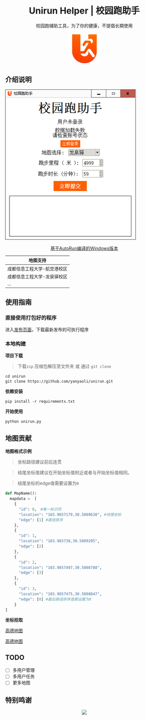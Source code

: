 <h1 align='center'>
  Unirun Helper | 校园跑助手
</h1>

<p align='center'>
 校园跑辅助工具，为了你的健康，不提倡长期使用
</p>

<div align='center'>
  <img src="./files/logo.png" width=100px height=100px>
</div>

## 介绍说明

![intro](./files/intro.jpg)

<div align='center'>
    <a href="https://github.com/msojocs/AutoRun">基于AutoRun编译的Windows版本</a>
</div>

| 地图支持                    |
| --------------------------- |
| 成都信息工程大学-航空港校区 |
| 成都信息工程大学-龙泉驿校区 |
| ...                         |

## 使用指南

### 直接使用打包好的程序

进入[发布页面](https://github.com/yanyaoli/unirun/releases/)，下载最新发布的可执行程序


### 本地构建

**项目下载**

> 下载`zip` 压缩包解压至文件夹 或 通过 `git clone`

```shell
cd unirun
git clone https://github.com/yanyaoli/unirun.git
```

**依赖安装**

```shell
pip install -r requirements.txt
```

**开始使用**

```shell
python unirun.py
```

## 地图贡献

**地图格式示例**

> 坐标路径建议前后连贯

> 结尾坐标值建议在开始坐标值附近或者与开始坐标值相同。

> 结尾坐标的edge值需要设置为```0```

```python
def MapName():
  mapdata =  [
    {
      "id": 0,　#唯一标识符
      "location": "103.9857179,30.5809638", #地理坐标
      "edge": [1] #路径排序
    },
    {
      "id": 1,
      "location": "103.985738,30.5809205",
      "edge": [2]
    },
    {
      "id": 2,
      "location": "103.9857497,30.5808788",
      "edge": [3]
    },
    {
      "id": 3,
      "location": "103.9857475,30.5808847",
      "edge": [0] #最后路径排序值需设置为0
    }
]
```

**坐标拾取**

[高德地图](https://lbs.gaode.com/console/show/picker) 

[高德地图](https://lbs.amap.com/tools/picker)

## TODO

- [ ] 多用户管理
- [ ] 多用户任务
- [ ] 更多地图

## 特别鸣谢

<p align='center'>
  <a href="https://github.com/yanyaoli/unirun/graphs/contributors">
    <img src="https://contrib.rocks/image?repo=yanyaoli/unirun">
  </a>
</p>